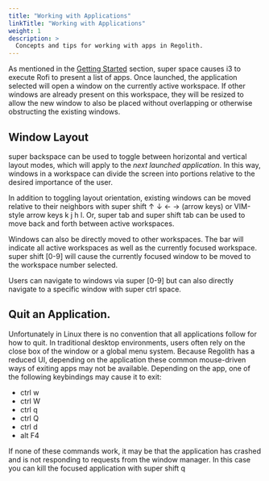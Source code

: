 ```yaml
---
title: "Working with Applications"
linkTitle: "Working with Applications"
weight: 1
description: >
  Concepts and tips for working with apps in Regolith.
---
```


As mentioned in the [Getting Started](../../getting-started/basics) section, <span class="text-nowrap"><span class="badge badge-warning">super</span> <span class="badge badge-warning">space</span></span> causes i3 to execute Rofi to present a list of apps.  Once launched, the application selected will open a window on the currently active workspace.  If other windows are already present on this workspace, they will be resized to allow the new window to also be placed without overlapping or otherwise obstructing the existing windows.

## Window Layout

<span class="text-nowrap"><span class="badge badge-warning">super</span> <span class="badge badge-warning">backspace</span></span> can be used to toggle between horizontal and vertical layout modes, which will apply to the *next launched application*.  In this way, windows in a workspace can divide the screen into portions relative to the desired importance of the user.

In addition to toggling layout orientation, existing windows can be moved relative to their neighbors with <span class="text-nowrap"><span class="badge badge-warning">super</span> <span class="badge badge-warning">shift</span> <span class="badge badge-warning">↑ ↓ ← →</span></span> (arrow keys) or VIM-style arrow keys <span class="badge badge-warning">k j h l</span>.  Or, <span class="text-nowrap"><span class="badge badge-warning">super</span> <span class="badge badge-warning">tab</span></span> and <span class="text-nowrap"><span class="badge badge-warning">super</span> <span class="badge badge-warning">shift</span> <span class="badge badge-warning">tab</span></span> can be used to move back and forth between active workspaces.

Windows can also be directly moved to other workspaces.  The bar will indicate all active workspaces as well as the currently focused workspace.  <span class="text-nowrap"><span class="badge badge-warning">super</span> <span class="badge badge-warning">shift</span> <span class="badge badge-warning">[0-9]</span></span> will cause the currently focused window to be moved to the workspace number selected.

Users can navigate to windows via <span class="text-nowrap"><span class="badge badge-warning">super</span> <span class="badge badge-warning">[0-9]</span></span> but can also directly navigate to a specific window with <span class="text-nowrap"><span class="badge badge-warning">super</span> <span class="badge badge-warning">ctrl</span> <span class="badge badge-warning">space</span></span>.

## Quit an Application.

Unfortunately in Linux there is no convention that all applications follow for how to quit.  In traditional desktop environments, users often rely on the close box of the window or a global menu system.  Because Regolith has a reduced UI, depending on the application these common mouse-driven ways of exiting apps may not be available.  Depending on the app, one of the following keybindings may cause it to exit:

* <span class="text-nowrap"><span class="badge badge-warning">ctrl</span> <span class="badge badge-warning">w</span></span>
* <span class="text-nowrap"><span class="badge badge-warning">ctrl</span> <span class="badge badge-warning">W</span></span>
* <span class="text-nowrap"><span class="badge badge-warning">ctrl</span> <span class="badge badge-warning">q</span></span>
* <span class="text-nowrap"><span class="badge badge-warning">ctrl</span> <span class="badge badge-warning">Q</span></span>
* <span class="text-nowrap"><span class="badge badge-warning">ctrl</span> <span class="badge badge-warning">d</span></span>
* <span class="text-nowrap"><span class="badge badge-warning">alt</span> <span class="badge badge-warning">F4</span></span>

If none of these commands work, it may be that the application has crashed and is not responding to requests from the window manager.  In this case you can kill the focused application with <span class="text-nowrap"><span class="badge badge-warning">super</span> <span class="badge badge-warning">shift</span> <span class="badge badge-warning">q</span></span>